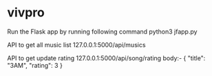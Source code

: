 # vivpro

Run the Flask app by running following command
python3 jfapp.py

API to get all music list
127.0.0.1:5000/api/musics

API to get update rating
127.0.0.1:5000/api/song/rating
body:- {
    "title": "3AM",
    "rating": 3
}